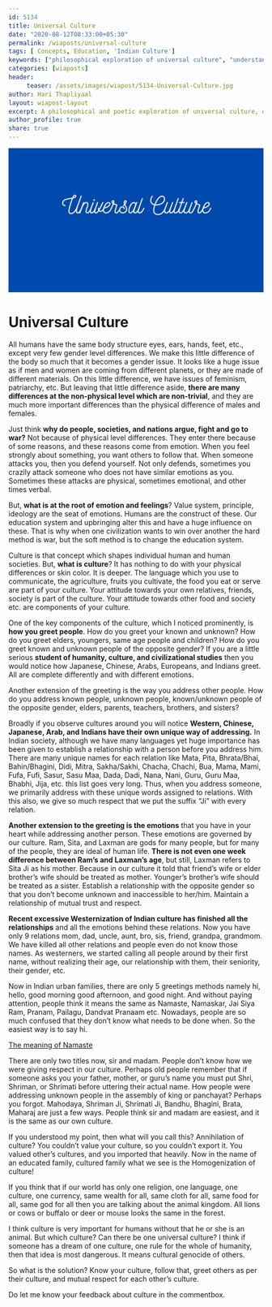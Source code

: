 ```yaml
--- 
id: 5134 
title: Universal Culture
date: "2020-08-12T08:33:00+05:30"
permalink: /wiaposts/universal-culture
tags: [ Concepts, Education, 'Indian Culture']    
keywords: ["philosophical exploration of universal culture", "understanding cultural integration in philosophy", "poetic insights on global culture and identity", "philosophy of culture and diversity", "exploring universal culture in philosophical context"]  
categories: [wiaposts] 
header:
     teaser: /assets/images/wiapost/5134-Universal-Culture.jpg
author: Hari Thapliyaal 
layout: wiapost-layout
excerpt: A philosophical and poetic exploration of universal culture, delving into insights on cultural integration and identity.
author_profile: true 
share: true 
---
```


![Universal Culture](/assets/images/wiapost/5134-Universal-Culture.jpg)     
   
# Universal Culture
       
All humans have the same body structure eyes, ears, hands, feet, etc., except very few gender level differences. We make this little difference of the body so much that it becomes a gender issue. It looks like a huge issue as if men and women are coming from different planets, or they are made of different materials. On this little difference, we have issues of feminism, patriarchy, etc. But leaving that little difference aside, **there are many differences at the non-physical level which are non-trivial**, and they are much more important differences than the physical difference of males and females.    
    
Just think **why do people, societies, and nations argue, fight and go to war?** Not because of physical level differences. They enter there because of some reasons, and these reasons come from emotion. When you feel strongly about something, you want others to follow that. When someone attacks you, then you defend yourself. Not only defends, sometimes you crazily attack someone who does not have similar emotions as you. Sometimes these attacks are physical, sometimes emotional, and other times verbal.    
    
But, **what is at the root of emotion and feelings**? Value system, principle, ideology are the seat of emotions. Humans are the construct of these. Our education system and upbringing alter this and have a huge influence on these. That is why when one civilization wants to win over another the hard method is war, but the soft method is to change the education system.    
    
Culture is that concept which shapes individual human and human societies. But, **what is culture**? It has nothing to do with your physical differences or skin color. It is deeper. The language which you use to communicate, the agriculture, fruits you cultivate, the food you eat or serve are part of your culture. Your attitude towards your own relatives, friends, society is part of the culture. Your attitude towards other food and society etc. are components of your culture.    
    
One of the key components of the culture, which I noticed prominently, is **how you greet people**. How do you greet your known and unknown? How do you greet elders, youngers, same age people and children? How do you greet known and unknown people of the opposite gender? If you are a little serious **student of humanity, culture, and civilizational studies** then you would notice how Japanese, Chinese, Arabs, Europeans, and Indians greet. All are complete differently and with different emotions.    
    
Another extension of the greeting is the way you address other people. How do you address known people, unknown people, known/unknown people of the opposite gender, elders, parents, teachers, brothers, and sisters?    
    
Broadly if you observe cultures around you will notice **Western, Chinese, Japanese, Arab, and Indians have their own unique way of addressing.** In Indian society, although we have many languages yet huge importance has been given to establish a relationship with a person before you address him. There are many unique names for each relation like Mata, Pita, Bhrata/Bhai, Bahin/Bhagini, Didi, Mitra, Sakha/Sakhi, Chacha, Chachi, Bua, Mama, Mami, Fufa, Fufi, Sasur, Sasu Maa, Dada, Dadi, Nana, Nani, Guru, Guru Maa, Bhabhi, Jija, etc. this list goes very long. Thus, when you address someone, we primarily address with these unique words assigned to relations. With this also, we give so much respect that we put the suffix “Ji” with every relation.    
    
**Another extension to the greeting is the emotions** that you have in your heart while addressing another person. These emotions are governed by our culture. Ram, Sita, and Laxman are gods for many people, but for many of the people, they are ideal of human life. **There is not even one week difference between Ram’s and Laxman’s age**, but still, Laxman refers to Sita Ji as his mother. Because in our culture it told that friend’s wife or elder brother’s wife should be treated as mother. Younger’s brother’s wife should be treated as a sister. Establish a relationship with the opposite gender so that you don’t become unknown and inaccessible to her/him. Maintain a relationship of mutual trust and respect.    
    
**Recent excessive Westernization of Indian culture has finished all the relationships** and all the emotions behind these relations. Now you have only 9 relations mom, dad, uncle, aunt, bro, sis, friend, grandpa, grandmom. We have killed all other relations and people even do not know those names. As westerners, we started calling all people around by their first name, without realizing their age, our relationship with them, their seniority, their gender, etc.    
    
Now in Indian urban families, there are only 5 greetings methods namely hi, hello, good morning good afternoon, and good night. And without paying attention, people think it means the same as Namaste, Namaskar, Jai Siya Ram, Pranam, Pailagu, Dandvat Pranaam etc. Nowadays, people are so much confused that they don’t know what needs to be done when. So the easiest way is to say hi.    
    
[The meaning of Namaste](/wiapost/the-meaning-of-namaste/)    
    
There are only two titles now, sir and madam. People don’t know how we were giving respect in our culture. Perhaps old people remember that if someone asks you your father, mother, or guru’s name you must put Shri, Shriman, or Shrimati before uttering their actual name. How people were addressing unknown people in the assembly of king or panchayat? Perhaps you forgot. Mahodaya, Shriman Ji, Shrimati Ji, Bandhu, Bhagini, Brata, Maharaj are just a few ways. People think sir and madam are easiest, and it is the same as our own culture.    
    
If you understood my point, then what will you call this? Annihilation of culture? You couldn’t value your culture, so you couldn’t export it. You valued other’s cultures, and you imported that heavily. Now in the name of an educated family, cultured family what we see is the Homogenization of culture!    
    
If you think that if our world has only one religion, one language, one culture, one currency, same wealth for all, same cloth for all, same food for all, same god for all then you are talking about the animal kingdom. All lions or cows or buffalo or deer or mouse looks the same in the forest.    
    
I think culture is very important for humans without that he or she is an animal. But which culture? Can there be one universal culture? I think if someone has a dream of one culture, one rule for the whole of humanity, then that idea is most dangerous. It means cultural genocide of others.    
    
So what is the solution? Know your culture, follow that, greet others as per their culture, and mutual respect for each other’s culture.    
    
Do let me know your feedback about culture in the commentbox.    
